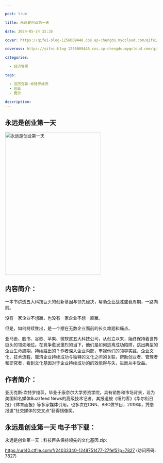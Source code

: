 ```yaml
---

post: true

title: 永远是创业第一天

date: 2024-05-24 15:36

cover: https://qifei-blog-1256009448.cos.ap-chengdu.myqcloud.com/qifei-blog/6619005068eb9357136d47ca.jpg

coveross: https://qifei-blog-1256009448.cos.ap-chengdu.myqcloud.com/qifei-blog/6619005068eb9357136d47ca.jpg

categories:

  - 经济管理

tags:

  - 亚历克斯·坎特罗维茨
  - 创业
  - 商业

description:
---
```


## 永远是创业第一天
<img alt="永远是创业第一天 " class="aligncenter loading" data-was-processed="true" decoding="async" fetchpriority="high" height="471" src="https://qifei-blog-1256009448.cos.ap-chengdu.myqcloud.com/qifei-blog/6619005068eb9357136d47ca.jpg " style="cursor: zoom-in;" width="314"/>

## 内容简介：

一本书讲透五大科技巨头的创新基因与领先秘决，帮助企业战胜盛衰周期，一路向前。

没有一家企业不想赢，也没有一家企业不想一直赢。

但是，如何持续胜出，是一个摆在无数企业面前的长久难题和痛点。

亚马逊、脸书、谷歌、苹果、微软这五大科技公司，从创立以来，始终保持着世界巨头的领先地位。在竞争愈发激烈的当下，他们是如何逃离成功陷阱，跳出典型的企业生命周期，持续胜出的？作者深入企业内部，审视他们的领导实践、企业文化、技术流程，厘清企业持续成功与独特的文化之间的关联，帮助创业者、管理者和研究者，看到文化基因对于企业持续成功的的效能得与失，进而从中受益。

## 作者简介：

亚历克斯·坎特罗维茨，毕业于康奈尔大学劳资学院，具有销售和市场背景，现为美国知名媒体Buzzfeed News的高级技术记者，其报道被《纽约客》《华尔街日报》《体育画报》等多家媒体引用，也多次在CNN、BBC做节目，2019年，凭借报道“社交媒体的交叉点”获得镜像奖。

## 永远是创业第一天 电子书下载：
永远是创业第一天：科技巨头保持领先的文化基因.zip: 

https://url40.ctfile.com/f/24033340-1248751477-27fef5?p=7827 (访问密码: 7827)
